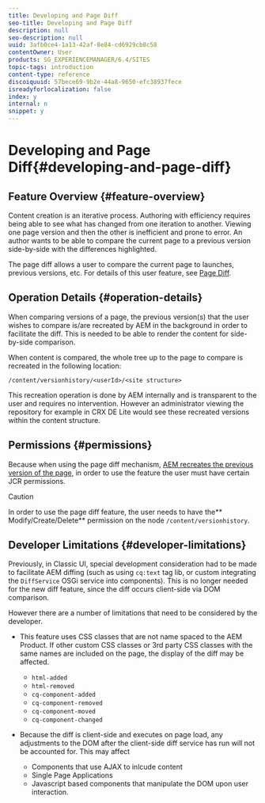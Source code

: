 ```yaml
---
title: Developing and Page Diff
seo-title: Developing and Page Diff
description: null
seo-description: null
uuid: 3afb0ce4-1a13-42af-8e84-cd6929cb8c58
contentOwner: User
products: SG_EXPERIENCEMANAGER/6.4/SITES
topic-tags: introduction
content-type: reference
discoiquuid: 57bece69-9b2e-44a8-9650-efc38937fece
isreadyforlocalization: false
index: y
internal: n
snippet: y
---
```


# Developing and Page Diff{#developing-and-page-diff}

## Feature Overview {#feature-overview}

Content creation is an iterative process. Authoring with efficiency requires being able to see what has changed from one iteration to another. Viewing one page version and then the other is inefficient and prone to error. An author wants to be able to compare the current page to a previous version side-by-side with the differences highlighted.

The page diff allows a user to compare the current page to launches, previous versions, etc. For details of this user feature, see [Page Diff](../../../sites/authoring/using/page-diff.md).

## Operation Details {#operation-details}

When comparing versions of a page, the previous version(s) that the user wishes to compare is/are recreated by AEM in the background in order to facilitate the diff. This is needed to be able to render the content for side-by-side comparison.

When content is compared, the whole tree up to the page to compare is recreated in the following location:

`/content/versionhistory/<userId>/<site structure>`

This recreation operation is done by AEM internally and is transparent to the user and requires no intervention. However an administrator viewing the repository for example in CRX DE Lite would see these recreated versions within the content structure.

## Permissions {#permissions}

Because when using the page diff mechanism, [AEM recreates the previous version of the page,](../../../sites/developing/using/pagediff.md#main-pars-header) in order to use the feature the user must have certain JCR permissions.

>[!CAUTION]
>
>In order to use the page diff feature, the user needs to have the** Modify/Create/Delete** permission on the node `/content/versionhistory`.

## Developer Limitations {#developer-limitations}

Previously, in Classic UI, special development consideration had to be made to facilitate AEM diffing (such as using `cq:text` tag lib, or custom integrating the `DiffService` OSGi service into components). This is no longer needed for the new diff feature, since the diff occurs client-side via DOM comparison.

However there are a number of limitations that need to be considered by the developer.

* This feature uses CSS classes that are not name spaced to the AEM Product. If other custom CSS classes or 3rd party CSS classes with the same names are included on the page, the display of the diff may be affected.

    * `html-added`
    * `html-removed`
    * `cq-component-added`
    * `cq-component-removed`
    * `cq-component-moved`
    * `cq-component-changed`

* Because the diff is client-side and executes on page load, any adjustments to the DOM after the client-side diff service has run will not be accounted for. This may affect

    * Components that use AJAX to inlcude content
    * Single Page Applications
    * Javascript based components that manipulate the DOM upon user interaction.

